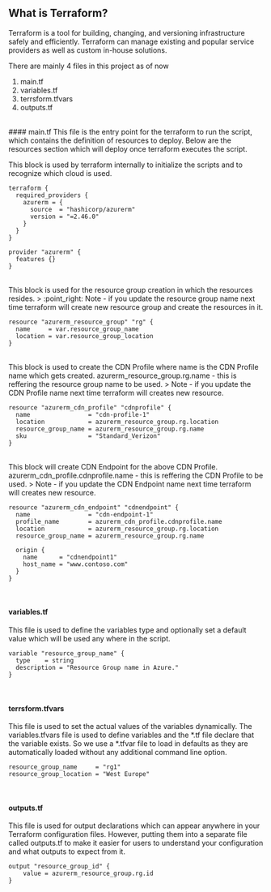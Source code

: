 ## What is Terraform?

Terraform is a tool for building, changing, and versioning infrastructure safely and efficiently. Terraform can manage existing and popular service providers as well as custom in-house solutions.

There are mainly 4 files in this project as of now
1. main.tf
2. variables.tf
3. terrsform.tfvars
4. outputs.tf

<br/>
#### main.tf
This file is the entry point for the terraform to run the script, which contains the definition of resources to deploy. Below are the resources section which will deploy once terraform executes the script.

This block is used by terraform internally to initialize the scripts and to recognize which cloud is used.

```
terraform {
  required_providers {
    azurerm = {
      source  = "hashicorp/azurerm"
      version = "=2.46.0"
    }
  }
}

provider "azurerm" {
  features {}
}
```

<br/>
This block is used for the resource group creation in which the resources resides.
> :point_right: Note - if you update the resource group name next time terraform will create new resource group and create the resources in it.

```
resource "azurerm_resource_group" "rg" {
  name     = var.resource_group_name
  location = var.resource_group_location
}
```

<br/>
This block is used to create the CDN Profile where name is the CDN Profile name which gets created.
azurerm_resource_group.rg.name - this is reffering the resource group name to be used.
> Note - if you update the CDN Profile name next time terraform will creates new resource.

```
resource "azurerm_cdn_profile" "cdnprofile" {
  name                = "cdn-profile-1"
  location            = azurerm_resource_group.rg.location
  resource_group_name = azurerm_resource_group.rg.name
  sku                 = "Standard_Verizon"
}
```

<br/>
This block will create CDN Endpoint for the above CDN Profile.
azurerm_cdn_profile.cdnprofile.name - this is reffering the CDN Profile to be used.
> Note - if you update the CDN Endpoint name next time terraform will creates new resource.

```
resource "azurerm_cdn_endpoint" "cdnendpoint" {
  name                = "cdn-endpoint-1"
  profile_name        = azurerm_cdn_profile.cdnprofile.name
  location            = azurerm_resource_group.rg.location
  resource_group_name = azurerm_resource_group.rg.name

  origin {
    name      = "cdnendpoint1"
    host_name = "www.contoso.com"
  }
}
```
<br/>

#### variables.tf
This file is used to define the variables type and optionally set a default value which will be used any where in the script.

```
variable "resource_group_name" {
  type    = string
  description = "Resource Group name in Azure."
}
```
<br/>

#### terrsform.tfvars
This file is used to set the actual values of the variables dynamically. The variables.tfvars file is used to define variables and the *.tf file declare that the variable exists. So we use a *.tfvar file to load in defaults as they are automatically loaded without any additional command line option.

```
resource_group_name     = "rg1"
resource_group_location = "West Europe"
```
<br/>

#### outputs.tf
This file is used for output declarations which can appear anywhere in your Terraform configuration files. However, putting them into a separate file called outputs.tf to make it easier for users to understand your configuration and what outputs to expect from it.

```
output "resource_group_id" {
    value = azurerm_resource_group.rg.id
}
```
